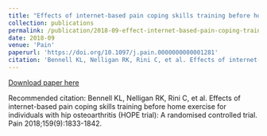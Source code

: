 ```yaml
---
title: "Effects of internet-based pain coping skills training before home exercise for individuals with hip osteoarthritis (HOPE trial): A randomised controlled trial"
collection: publications
permalink: /publication/2018-09-effect-internet-based-pain-coping-training
date: 2018-09
venue: 'Pain'
paperurl: 'https://doi.org/10.1097/j.pain.0000000000001281'
citation: 'Bennell KL, Nelligan RK, Rini C, et al. Effects of internet-based pain coping skills training before home exercise for individuals with hip osteoarthritis (HOPE trial): A randomised controlled trial. Pain 2018;159(9):1833-1842.'
---
```


<a href='https://doi.org/10.1097/j.pain.0000000000001281'>Download paper here</a>

Recommended citation: Bennell KL, Nelligan RK, Rini C, et al. Effects of internet-based pain coping skills training before home exercise for individuals with hip osteoarthritis (HOPE trial): A randomised controlled trial. Pain 2018;159(9):1833-1842.
